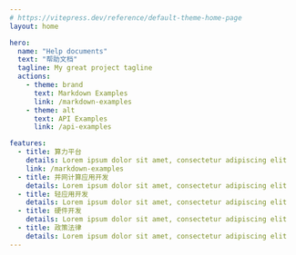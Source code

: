 ```yaml
---
# https://vitepress.dev/reference/default-theme-home-page
layout: home

hero:
  name: "Help documents"
  text: "帮助文档"
  tagline: My great project tagline
  actions:
    - theme: brand
      text: Markdown Examples
      link: /markdown-examples
    - theme: alt
      text: API Examples
      link: /api-examples

features:
  - title: 算力平台
    details: Lorem ipsum dolor sit amet, consectetur adipiscing elit
    link: /markdown-examples
  - title: 并网计算应用开发
    details: Lorem ipsum dolor sit amet, consectetur adipiscing elit
  - title: 轻应用开发
    details: Lorem ipsum dolor sit amet, consectetur adipiscing elit
  - title: 硬件开发
    details: Lorem ipsum dolor sit amet, consectetur adipiscing elit
  - title: 政策法律
    details: Lorem ipsum dolor sit amet, consectetur adipiscing elit
---
```


